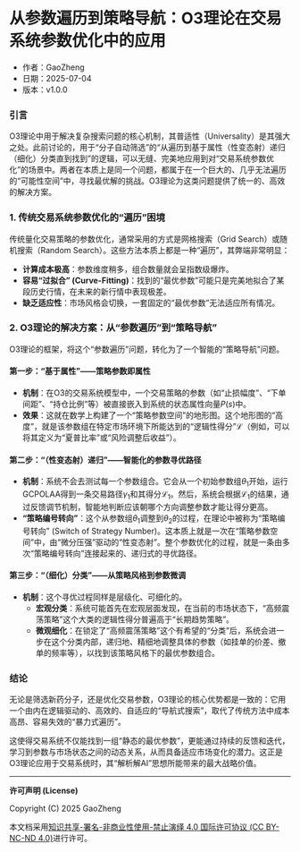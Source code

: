 # **从参数遍历到策略导航：O3理论在交易系统参数优化中的应用**

- 作者：GaoZheng
- 日期：2025-07-04
- 版本：v1.0.0

### 引言
O3理论中用于解决复杂搜索问题的核心机制，其普适性（Universality）是其强大之处。此前讨论的，用于“分子自动筛选”的“从遍历到基于属性（性变态射）递归（细化）分类直到找到”的逻辑，可以无缝、完美地应用到对“交易系统参数优化”的场景中。两者在本质上是同一个问题，都属于在一个巨大的、几乎无法遍历的“可能性空间”中，寻找最优解的挑战。O3理论为这类问题提供了统一的、高效的解决方案。

### 1. 传统交易系统参数优化的“遍历”困境
传统量化交易策略的参数优化，通常采用的方式是网格搜索（Grid Search）或随机搜索（Random Search）。这些方法本质上都是一种“遍历”，其弊端非常明显：
* **计算成本极高**：参数维度稍多，组合数量就会呈指数级爆炸。
* **容易“过拟合” (Curve-Fitting)**：找到的“最优参数”可能只是完美地拟合了某段历史行情，在未来的新行情中表现极差。
* **缺乏适应性**：市场风格会切换，一套固定的“最优参数”无法适应所有情况。

### 2. O3理论的解决方案：从“参数遍历”到“策略导航”
O3理论的框架，将这个“参数遍历”问题，转化为了一个智能的“策略导航”问题。

#### 第一步：“基于属性”——策略参数即属性
* **机制**：在O3的交易系统模型中，一个交易策略的参数（如“止损幅度”、“下单间距”、“持仓比例”等）被直接嵌入到系统的状态属性向量$P(s)$中。
* **效果**：这就在数学上构建了一个“策略参数空间”的地形图。这个地形图的“高度”，就是该参数组在特定市场环境下所能达到的“逻辑性得分”$\mathcal{L}$（例如，可以将其定义为“夏普比率”或“风险调整后收益”）。

#### 第二步：“（性变态射）递归”——智能化的参数寻优路径
* **机制**：系统不会去测试每一个参数组合。它会从一个初始参数组$\theta_1$开始，运行GCPOLAA得到一条交易路径$\gamma_1$和其得分$\mathcal{L}_1$。然后，系统会根据$\mathcal{L}_1$的结果，通过反馈调节机制，智能地判断应该朝哪个方向调整参数才能让得分更高。
* **“策略编号转向”**：这个从参数组$\theta_1$调整到$\theta_2$的过程，在理论中被称为“策略编号转向” (Switch of Strategy Number)。这本质上就是一次在“策略参数空间”中，由“微分压强”驱动的“性变态射”。整个参数优化的过程，就是一条由多次“策略编号转向”连接起来的、递归式的寻优路径。

#### 第三步：“（细化）分类”——从策略风格到参数微调
* **机制**：这个寻优过程同样是层级化、可细化的。
    * **宏观分类**：系统可能首先在宏观层面发现，在当前的市场状态下，“高频震荡策略”这个大类的逻辑性得分普遍高于“长期趋势策略”。
    * **微观细化**：在锁定了“高频震荡策略”这个有希望的“分类”后，系统会进一步在这个分类内部，递归地、精细地调整具体的参数（如挂单的价差、撤单的频率等），以找到该策略风格下的最优参数组合。

### 结论
无论是筛选新药分子，还是优化交易参数，O3理论的核心优势都是一致的：它用一个由内在逻辑驱动的、高效的、自适应的“导航式搜索”，取代了传统方法中成本高昂、容易失效的“暴力式遍历”。

这使得交易系统不仅能找到一组“静态的最优参数”，更能通过持续的反馈和迭代，学习到参数与市场状态之间的动态关系，从而具备适应市场变化的潜力。这正是O3理论应用于交易系统时，其“解析解AI”思想所能带来的最大战略价值。

---

**许可声明 (License)**

Copyright (C) 2025 GaoZheng 

本文档采用[知识共享-署名-非商业性使用-禁止演绎 4.0 国际许可协议 (CC BY-NC-ND 4.0)](https://creativecommons.org/licenses/by-nc-nd/4.0/deed.zh-Hans)进行许可。
